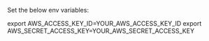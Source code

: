 Set the below env variables:

export AWS_ACCESS_KEY_ID=YOUR_AWS_ACCESS_KEY_ID
export AWS_SECRET_ACCESS_KEY=YOUR_AWS_SECRET_ACCESS_KEY